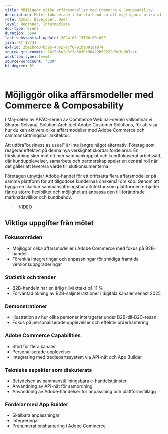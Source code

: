 ```yaml
---
title: Möjliggör olika affärsmodeller med Commerce & Composability
description: Mötet fokuserade i första hand på att möjliggöra olika affärsmodeller i Adobe Commerce, lyfta fram utvecklingstrender inom B2B-handeln, betona vikten av att förenkla integreringar för sömlösa uppgraderingar, visa personaliserade interaktioner mellan B2B och B2C genom en demo, diskutera Adobe Commerce-funktioner som flerkanalsstöd och API-nätintegration, och understryka fördelarna med sammanställningsbara e-handelstjänster, lansera App Builder för skalbara anpassningar och prenumerationshantering inom plattformen.
role: Admin, Developer, User
level: Beginner, Intermediate
doc-type: Event
duration: 3594
last-substantial-update: 2024-06-15T00:00:00Z
jira: KT-15741
exl-id: 2be2bcd3-b595-4362-a7f8-91b1001da874
source-git-commit: 74f9d5e2e3f3a5830e96422b58222d3c3a9b7acc
workflow-type: tm+mt
source-wordcount: '330'
ht-degree: 0%

---
```


# Möjliggör olika affärsmodeller med Commerce &amp; Composability

I Maj-delen av APAC-serien av Commerce Webinar-serien välkomnar vi Sharon Selvaraj, Solution Architect Adobe Customer Solutions, för att visa hur du kan aktivera olika affärsmodeller med Adobe Commerce och sammansättningsbar arkitektur.

Att utföra&quot;business as usual&quot; är inte längre något alternativ. Företag som reagerar effektivt på denna nya verklighet skördar fördelarna. En förskjutning sker mot ett mer sammankopplat och kundfokuserat arbetssätt, där kundupplevelser, samarbete och partnerskap spelar en central roll när det gäller att leverera värde till slutkonsumenterna.

Företagen utnyttjar Adobe-handel för att driftsätta flera affärsmodeller på samma plattform för att tillgodose kundernas önskemål om köp. Genom att bygga en skalbar sammansättningsbar arkitektur som plattformen erbjuder får du större flexibilitet och möjlighet att anpassa den till förändrade marknadsvillkor och kundbehov.

>[!VIDEO](https://video.tv.adobe.com/v/3429800/?learn=on)

## Viktiga uppgifter från mötet

### Fokusområden

* Möjliggör olika affärsmodeller i Adobe Commerce med fokus på B2B-handel
* Förenkla integreringar och anpassningar för smidiga framtida versionsuppgraderingar

### Statistik och trender

* B2B-handeln har en årlig tillväxttakt på 11 %
* Förväntad ökning av B2B-säljinteraktioner i digitala kanaler senast 2025

### Demonstrationer

* Illustration av hur olika personer interagerar under B2B-till-B2C-resan
* Fokus på personaliserade upplevelser och effektiv orderhantering

### Adobe Commerce Capabilities

* Stöd för flera kanaler
* Personaliserade upplevelser
* Integrering med tredjepartssystem via API-nät och App Builder

### Tekniska aspekter som diskuterats

* Betydelsen av sammanställningsbara e-handelstjänster
* Användning av API-nät för samordning
* Användning av Adobe-händelser för anpassning och plattformstillägg

### Fördelar med App Builder

* Skalbara anpassningar
* Integreringar
* Prenumerationshantering i Adobe Commerce
